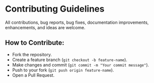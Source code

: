 # Contributing Guidelines

All contributions, bug reports, bug fixes, documentation improvements, enhancements, and ideas are welcome. 

## How to Contribute:
- Fork the repository.
- Create a feature branch (`git checkout -b feature-name`).
- Make changes and commit (`git commit -m "Your commit message"`).
- Push to your fork (`git push origin feature-name`).
- Open a Pull Request.
